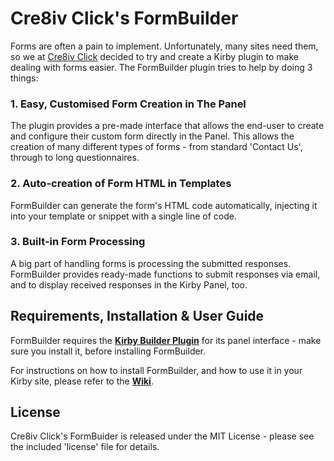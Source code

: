 # Cre8iv Click's FormBuilder

Forms are often a pain to implement. Unfortunately, many sites need them, so we at [Cre8iv Click](https://cre8iv.click) decided to try and create a Kirby plugin to make dealing with forms easier. The FormBuilder plugin tries to help by doing 3 things:

### 1. Easy, Customised Form Creation in The Panel
The plugin provides a pre-made interface that allows the end-user to create and configure their custom form directly in the Panel. This allows the creation of many different types of forms - from standard 'Contact Us', through to long questionnaires.

### 2. Auto-creation of Form HTML in Templates
FormBuilder can generate the form's HTML code automatically, injecting it into your template or snippet with a single line of code.

### 3. Built-in Form Processing
A big part of handling forms is processing the submitted responses. FormBuilder provides ready-made functions to submit responses via email, and to display received responses in the Kirby Panel, too.

## Requirements, Installation & User Guide
FormBuilder requires the **[Kirby Builder Plugin](https://github.com/TimOetting/kirby-builder)** for its panel interface - make sure you install it, before installing FormBuilder.

For instructions on how to install FormBuilder, and how to use it in your Kirby site, please refer to the **[Wiki](https://gitlab.com/cre8ivclick/formbuilder/wikis/home)**.

## License
Cre8iv Click's FormBuider is released under the MIT License - please see the included 'license' file for details.

